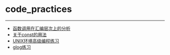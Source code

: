 # code_practices  
---
* [函数调用在汇编层次上的分析](https://github.com/baobaoyeye/code_practices/tree/master/call_func_at_assembly)
* [关于const的用法](https://github.com/baobaoyeye/code_practices/tree/master/const_practices)
* [UNIX环境高级编程练习](https://github.com/baobaoyeye/code_practices/tree/master/unix)
* [glog练习](https://github.com/baobaoyeye/code_practices/tree/master/glog_test)

